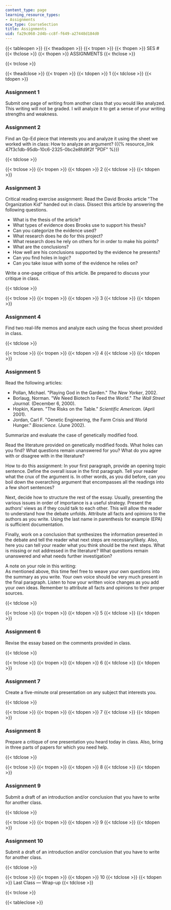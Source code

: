 ```yaml
---
content_type: page
learning_resource_types:
- Assignments
ocw_type: CourseSection
title: Assignments
uid: fa29c068-2d4b-cc8f-f649-a27448d184d0
---
```


{{< tableopen >}}
{{< theadopen >}}
{{< tropen >}}
{{< thopen >}}
SES #
{{< thclose >}}
{{< thopen >}}
ASSIGNMENTS
{{< thclose >}}

{{< trclose >}}

{{< theadclose >}}
{{< tropen >}}
{{< tdopen >}}
1
{{< tdclose >}}
{{< tdopen >}}


### Assignment 1

Submit one page of writing from another class that you would like analyzed. This writing will not be graded. I will analyze it to get a sense of your writing strengths and weakness.

### Assignment 2

Find an Op-Ed piece that interests you and analyze it using the sheet we worked with in class: How to analyze an argument? ({{% resource_link 47f3c1db-95db-10c6-2325-0bc2e8fd9f2f "PDF" %}})


{{< tdclose >}}

{{< trclose >}}
{{< tropen >}}
{{< tdopen >}}
2
{{< tdclose >}}
{{< tdopen >}}


### Assignment 3

Critical reading exercise assignment: Read the David Brooks article "The Organization Kid" handed out in class. Dissect this article by answering the following questions.

*   What is the thesis of the article?
*   What types of evidence does Brooks use to support his thesis?
*   Can you categorize the evidence used?
*   What research does he do for this project?
*   What research does he rely on others for in order to make his points?
*   What are the conclusions?
*   How well are his conclusions supported by the evidence he presents?
*   Can you find holes in logic?
*   Can you take issue with some of the evidence he relies on?

Write a one-page critique of this article. Be prepared to discuss your critique in class.


{{< tdclose >}}

{{< trclose >}}
{{< tropen >}}
{{< tdopen >}}
3
{{< tdclose >}}
{{< tdopen >}}


### Assignment 4

Find two real-life memos and analyze each using the focus sheet provided in class.


{{< tdclose >}}

{{< trclose >}}
{{< tropen >}}
{{< tdopen >}}
4
{{< tdclose >}}
{{< tdopen >}}


### Assignment 5

Read the following articles:

*   Pollan, Michael. "Playing God in the Garden." _The New Yorker_, 2002.
*   Borlaug, Norman. "We Need Biotech to Feed the World." _The Wall Street Journal._ (December 6, 2000).
*   Hopkin, Karen. "The Risks on the Table." _Scientific American._ (April 2001).
*   Jordan, Carl F. "Genetic Engineering, the Farm Crisis and World Hunger." _Bioscience._ (June 2002).

Summarize and evaluate the case of genetically modified food.

Read the literature provided on genetically modified foods. What holes can you find? What questions remain unanswered for you? What do you agree with or disagree with in the literature?

How to do this assignment: In your first paragraph, provide an opening topic sentence. Define the overall issue in the first paragraph. Tell your reader what the crux of the argument is. In other words, as you did before, can you boil down the overarching argument that encompasses all the readings into a few short sentences?

Next, decide how to structure the rest of the essay. Usually, presenting the various issues in order of importance is a useful strategy. Present the authors' views as if they could talk to each other. This will allow the reader to understand how the debate unfolds. Attribute all facts and opinions to the authors as you write. Using the last name in parenthesis for example (EPA) is sufficient documentation.

Finally, work on a conclusion that synthesizes the information presented in the debate and tell the reader what next steps are necessary/likely. Also, here you can tell your reader what you think should be the next steps. What is missing or not addressed in the literature? What questions remain unanswered and what needs further investigation?

A note on your role in this writing:  
As mentioned above, this time feel free to weave your own questions into the summary as you write. Your own voice should be very much present in the final paragraph. Listen to how your written voice changes as you add your own ideas. Remember to attribute all facts and opinions to their proper sources.


{{< tdclose >}}

{{< trclose >}}
{{< tropen >}}
{{< tdopen >}}
5
{{< tdclose >}}
{{< tdopen >}}


### Assignment 6

Revise the essay based on the comments provided in class.


{{< tdclose >}}

{{< trclose >}}
{{< tropen >}}
{{< tdopen >}}
6
{{< tdclose >}}
{{< tdopen >}}


### Assignment 7

Create a five-minute oral presentation on any subject that interests you.


{{< tdclose >}}

{{< trclose >}}
{{< tropen >}}
{{< tdopen >}}
7
{{< tdclose >}}
{{< tdopen >}}


### Assignment 8

Prepare a critique of one presentation you heard today in class. Also, bring in three parts of papers for which you need help.


{{< tdclose >}}

{{< trclose >}}
{{< tropen >}}
{{< tdopen >}}
8
{{< tdclose >}}
{{< tdopen >}}


### Assignment 9

Submit a draft of an introduction and/or conclusion that you have to write for another class.


{{< tdclose >}}

{{< trclose >}}
{{< tropen >}}
{{< tdopen >}}
9
{{< tdclose >}}
{{< tdopen >}}


### Assignment 10

Submit a draft of an introduction and/or conclusion that you have to write for another class.


{{< tdclose >}}

{{< trclose >}}
{{< tropen >}}
{{< tdopen >}}
10
{{< tdclose >}}
{{< tdopen >}}
Last Class — Wrap-up
{{< tdclose >}}

{{< trclose >}}

{{< tableclose >}}